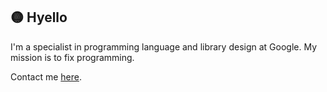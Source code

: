 ## :yellow_circle: Hyello

I'm a specialist in programming language and library design at Google.  My mission is to fix programming.

Contact me [here](https://github.com/dabrahams/dabrahams/discussions).
